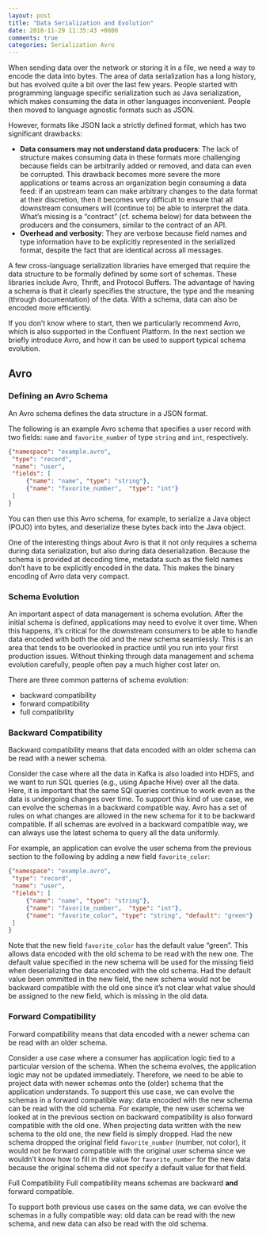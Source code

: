 ```yaml
---
layout: post
title: "Data Serialization and Evolution"
date: 2018-11-29 11:35:43 +0800
comments: true
categories: Serialization Avro
---
```

When sending data over the network or storing it in a file, we need a way to encode the data into bytes. The area of data serialization has a long history, but has evolved quite a bit over the last few years. People started with programming language specific serialization such as Java serialization, which makes consuming the data in other languages inconvenient. People then moved to language agnostic formats such as JSON.
<!-- more -->
However, formats like JSON lack a strictly defined format, which has two significant drawbacks:

- **Data consumers may not understand data producers**: The lack of structure makes consuming data in these formats more challenging because fields can be arbitrarily added or removed, and data can even be corrupted. This drawback becomes more severe the more applications or teams across an organization begin consuming a data feed: if an upstream team can make arbitrary changes to the data format at their discretion, then it becomes very difficult to ensure that all downstream consumers will (continue to) be able to interpret the data. What’s missing is a “contract” (cf. schema below) for data between the producers and the consumers, similar to the contract of an API.
- **Overhead and verbosity**: They are verbose because field names and type information have to be explicitly represented in the serialized format, despite the fact that are identical across all messages.

A few cross-language serialization libraries have emerged that require the data structure to be formally defined by some sort of schemas. These libraries include Avro, Thrift, and Protocol Buffers. The advantage of having a schema is that it clearly specifies the structure, the type and the meaning (through documentation) of the data. With a schema, data can also be encoded more efficiently.

If you don’t know where to start, then we particularly recommend Avro, which is also supported in the Confluent Platform. In the next section we briefly introduce Avro, and how it can be used to support typical schema evolution.

## Avro

### Defining an Avro Schema

An Avro schema defines the data structure in a JSON format.

The following is an example Avro schema that specifies a user record with two fields: `name` and `favorite_number` of type `string` and `int`, respectively.
```json
{"namespace": "example.avro",
 "type": "record",
 "name": "user",
 "fields": [
     {"name": "name", "type": "string"},
     {"name": "favorite_number",  "type": "int"}
 ]
}
```
You can then use this Avro schema, for example, to serialize a Java object (POJO) into bytes, and deserialize these bytes back into the Java object.

One of the interesting things about Avro is that it not only requires a schema during data serialization, but also during data deserialization. Because the schema is provided at decoding time, metadata such as the field names don’t have to be explicitly encoded in the data. This makes the binary encoding of Avro data very compact.

### Schema Evolution

An important aspect of data management is schema evolution. After the initial schema is defined, applications may need to evolve it over time. When this happens, it’s critical for the downstream consumers to be able to handle data encoded with both the old and the new schema seamlessly. This is an area that tends to be overlooked in practice until you run into your first production issues. Without thinking through data management and schema evolution carefully, people often pay a much higher cost later on.

There are three common patterns of schema evolution:

- backward compatibility
- forward compatibility
- full compatibility

### Backward Compatibility
Backward compatibility means that data encoded with an older schema can be read with a newer schema.

Consider the case where all the data in Kafka is also loaded into HDFS, and we want to run SQL queries (e.g., using Apache Hive) over all the data. Here, it is important that the same SQl queries continue to work even as the data is undergoing changes over time. To support this kind of use case, we can evolve the schemas in a backward compatible way. Avro has a set of rules on what changes are allowed in the new schema for it to be backward compatible. If all schemas are evolved in a backward compatible way, we can always use the latest schema to query all the data uniformly.

For example, an application can evolve the user schema from the previous section to the following by adding a new field `favorite_color`:

```json
{"namespace": "example.avro",
 "type": "record",
 "name": "user",
 "fields": [
     {"name": "name", "type": "string"},
     {"name": "favorite_number",  "type": "int"},
     {"name": "favorite_color", "type": "string", "default": "green"}
 ]
}
```
Note that the new field `favorite_color` has the default value “green”. This allows data encoded with the old schema to be read with the new one. The default value specified in the new schema will be used for the missing field when deserializing the data encoded with the old schema. Had the default value been ommitted in the new field, the new schema would not be backward compatible with the old one since it’s not clear what value should be assigned to the new field, which is missing in the old data.

### Forward Compatibility

Forward compatibility means that data encoded with a newer schema can be read with an older schema.

Consider a use case where a consumer has application logic tied to a particular version of the schema. When the schema evolves, the application logic may not be updated immediately. Therefore, we need to be able to project data with newer schemas onto the (older) schema that the application understands. To support this use case, we can evolve the schemas in a forward compatible way: data encoded with the new schema can be read with the old schema. For example, the new user schema we looked at in the previous section on backward compatibility is also forward compatible with the old one. When projecting data written with the new schema to the old one, the new field is simply dropped. Had the new schema dropped the original field `favorite_number` (number, not color), it would not be forward compatible with the original user schema since we wouldn’t know how to fill in the value for `favorite_number` for the new data because the original schema did not specify a default value for that field.

Full Compatibility
Full compatibility means schemas are backward **and** forward compatible.

To support both previous use cases on the same data, we can evolve the schemas in a fully compatible way: old data can be read with the new schema, and new data can also be read with the old schema.